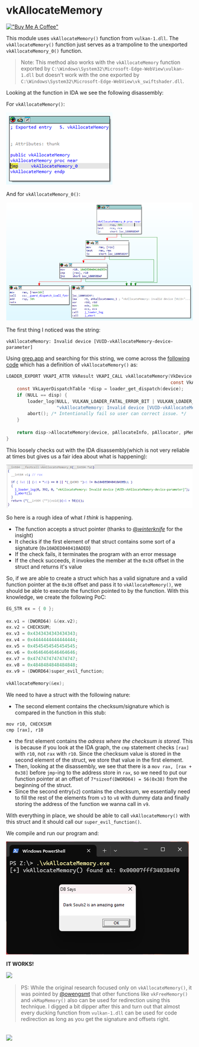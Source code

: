 # vkAllocateMemory

[!["Buy Me A Coffee"](https://www.buymeacoffee.com/assets/img/custom_images/orange_img.png)](https://www.buymeacoffee.com/whokilleddb)

This module uses `vkAllocateMemory()` function from `vulkan-1.dll`. The `vkAllocateMemory()` function just serves as a trampoline to the unexported `vkAllocateMemory_0()` function. 

> Note: This method also works with the `vkAllocateMemory` function exported by `C:\Windows\System32\Microsoft-Edge-WebView\vulkan-1.dll` but doesn't work with the one exported by `C:\Windows\System32\Microsoft-Edge-WebView\vk_swiftshader.dll`.

Looking at the function in IDA we see the following disassembly:

For `vkAllocateMemory()`:

![](./imgs/vkAllocateMemory_disas.png)

And for `vkAllocateMemory_0()`:

![](./imgs/vkAllocateMemory_0_disas.png)

The first thing I noticed was the string:

```
vkAllocateMemory: Invalid device [VUID-vkAllocateMemory-device-parameter]
```

Using [grep.app](https://grep.app/) and searching for this string, we come across the [following code](https://github.com/KhronosGroup/Vulkan-Loader/blob/main/loader/trampoline.c) which has a definition of `vkAllocateMemory()` as:

```c
LOADER_EXPORT VKAPI_ATTR VkResult VKAPI_CALL vkAllocateMemory(VkDevice device, const VkMemoryAllocateInfo *pAllocateInfo,
                                                              const VkAllocationCallbacks *pAllocator, VkDeviceMemory *pMemory) {
    const VkLayerDispatchTable *disp = loader_get_dispatch(device);
    if (NULL == disp) {
        loader_log(NULL, VULKAN_LOADER_FATAL_ERROR_BIT | VULKAN_LOADER_ERROR_BIT | VULKAN_LOADER_VALIDATION_BIT, 0,
                   "vkAllocateMemory: Invalid device [VUID-vkAllocateMemory-device-parameter]");
        abort(); /* Intentionally fail so user can correct issue. */
    }

    return disp->AllocateMemory(device, pAllocateInfo, pAllocator, pMemory);
}
```

This loosely checks out with the IDA disassembly(which is not very reliable at times but gives us a fair idea about what is happening):

![](./imgs/disas.png)

So here is a rough idea of what _I think_ is happening.

- The function accepts a struct pointer (thanks to [@_winterknife_](https://x.com/_winterknife_) for the insight)
- It checks if the first element of that struct contains some sort of a signature (`0x10ADED040410ADED`)
- If the check fails, it terminates the program with an error message
- If the check succeeds, it invokes the member at the `0x38` offset in the struct and returns it's value


So, if we are able to create a struct which has a valid signature and a valid function pointer at the `0x38` offset and pass it to `vkAllocateMemory()`, we should be able to execute the function pointed to by the function. With this knowledge, we create the following PoC:

```c
EG_STR ex = { 0 };

ex.v1 = (DWORD64) &(ex.v2);
ex.v2 = CHECKSUM;
ex.v3 = 0x4343434343434343;
ex.v4 = 0x4444444444444444;
ex.v5 = 0x4545454545454545;
ex.v6 = 0x4646464646464646;
ex.v7 = 0x4747474747474747;
ex.v8 = 0x4848484848484848;
ex.v9 = (DWORD64)super_evil_function;

vkAllocateMemory(&ex);
```

We need to have a struct with the following nature:

- The second element contains the checksum/signature which is compared in the function in this stub:
```
mov r10, CHECKSUM
cmp [rax], r10
```
- the first element contains the _adress where the checksum is stored_. This is because if you look at the IDA graph, the `cmp` statement checks `[rax]` with `r10`, not `rax` with `r10`. Since the checksum value is stored in the second element of the struct, we store that value in the first element.
- Then, looking at the disassembly, we see that there is a `mov rax, [rax + 0x38]` before `jmp`-ing to the address store in `rax`, so we need to put our function pointer at an offset of `7*sizeof(DWORD64) = 56(0x38)` from the beginning of the struct. 
- Since the second entry(`v2`) contains the checksum, we essentially need to fill the rest of the elements from `v3` to `v8` with dummy data and finally storing the address of the function we wanna call in `v9`.

With everything in place, we should be able to call `vkAllocateMemory()` with this struct and it should call our `super_evil_function()`.

We compile and run our program and:

![](./imgs/works.png)

**IT WORKS!**

![](https://imgflip.com/s/meme/Excited-Cat.jpg)

> PS: While the original research focused only on `vkAllocateMemory()`, it was pointed by [@owengsmt](https://x.com/owengsmt) that other functions like `vkFreeMemory()` and `vkMapMemory()` also can be used for redirection using this technique. I digged a bit dipper after this and turn out that almost every ducking function from `vulkan-1.dll` can be used for code redirection as long as you get the signature and offsets right.

![](https://pbs.twimg.com/media/GzGu5k3aIAAwXrt?format=jpg&name=medium)
----



